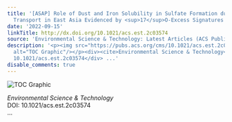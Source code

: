 ```yaml
---
title: '[ASAP] Role of Dust and Iron Solubility in Sulfate Formation during the Long-Range
  Transport in East Asia Evidenced by <sup>17</sup>O‑Excess Signatures'
date: '2022-09-15'
linkTitle: http://dx.doi.org/10.1021/acs.est.2c03574
source: 'Environmental Science & Technology: Latest Articles (ACS Publications)'
description: '<p><img src="https://pubs.acs.org/cms/10.1021/acs.est.2c03574/asset/images/medium/es2c03574_0005.gif"
  alt="TOC Graphic"/></p><div><cite>Environmental Science & Technology</cite></div><div>DOI:
  10.1021/acs.est.2c03574</div> ...'
disable_comments: true
---
```

<p><img src="https://pubs.acs.org/cms/10.1021/acs.est.2c03574/asset/images/medium/es2c03574_0005.gif" alt="TOC Graphic"/></p><div><cite>Environmental Science & Technology</cite></div><div>DOI: 10.1021/acs.est.2c03574</div> ...